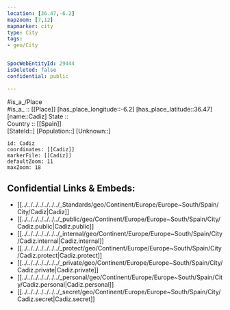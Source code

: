 ```yaml
---
location: [36.47,-6.2] 
mapzoom: [7,12] 
mapmarker: city 
type: City
tags:
- geo/City


SpocWebEntityId: 29444
isDeleted: false
confidential: public

---
```

#is_a_/Place  
#is_a_ :: [[Place]] 
[has_place_longitude::-6.2] 
[has_place_latitude::36.47] 
[name::Cadiz] 
State ::  
Country :: [[Spain]]  
[StateId::] 
[Population::] 
[Unknown::] 


```leaflet
id: Cadiz
coordinates: [[Cadiz]] 
markerFile: [[Cadiz]] 
defaultZoom: 11 
maxZoom: 18
```


## Confidential Links & Embeds: 
- [[../../../../../../../_Standards/geo/Continent/Europe/Europe~South/Spain/City/Cadiz|Cadiz]] 
- [[../../../../../../../_public/geo/Continent/Europe/Europe~South/Spain/City/Cadiz.public|Cadiz.public]] 
- [[../../../../../../../_internal/geo/Continent/Europe/Europe~South/Spain/City/Cadiz.internal|Cadiz.internal]] 
- [[../../../../../../../_protect/geo/Continent/Europe/Europe~South/Spain/City/Cadiz.protect|Cadiz.protect]] 
- [[../../../../../../../_private/geo/Continent/Europe/Europe~South/Spain/City/Cadiz.private|Cadiz.private]] 
- [[../../../../../../../_personal/geo/Continent/Europe/Europe~South/Spain/City/Cadiz.personal|Cadiz.personal]] 
- [[../../../../../../../_secret/geo/Continent/Europe/Europe~South/Spain/City/Cadiz.secret|Cadiz.secret]] 
